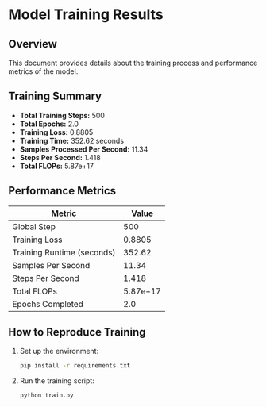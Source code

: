 # Model Training Results

## Overview
This document provides details about the training process and performance metrics of the model.

## Training Summary
- **Total Training Steps:** 500
- **Total Epochs:** 2.0
- **Training Loss:** 0.8805
- **Training Time:** 352.62 seconds
- **Samples Processed Per Second:** 11.34
- **Steps Per Second:** 1.418
- **Total FLOPs:** 5.87e+17

## Performance Metrics
| Metric                        | Value                |
|-------------------------------|----------------------|
| Global Step                   | 500                  |
| Training Loss                 | 0.8805               |
| Training Runtime (seconds)     | 352.62               |
| Samples Per Second            | 11.34                |
| Steps Per Second              | 1.418                |
| Total FLOPs                   | 5.87e+17             |
| Epochs Completed              | 2.0                  |


## How to Reproduce Training
1. Set up the environment:
   ```bash
   pip install -r requirements.txt
   ```
2. Run the training script:
   ```bash
   python train.py 
   ```



